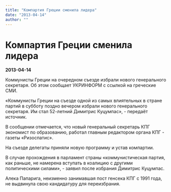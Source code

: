 ```yaml
---
title: "Компартия Греции сменила лидера"
date: "2013-04-14"
author: ""
---
```


# Компартия Греции сменила лидера

**2013-04-14** 

Коммунисты Греции на очередном съезде избрали нового генерального секретаря. Об этом сообщает УКРИНФОРМ с ссылкой на греческие СМИ.

«Коммунисты Греции на съезде одной из самых влиятельных в стране партий в субботу поздно вечером избрали нового генерального секретаря. Им стал 52-летний Димитрис Куцумпас», - передаёт источник.

В сообщении отмечается, что новый генеральный секретарь КПГ экономист по образованию, работал главным редактором органа КПГ - газеты «Ризоспатис».

На съезде делегаты приняли новую программу и устав компартии.

В случае прохождения в парламент страны «коммунистическая партия, как раньше, не намерена вступать в коалицию с другими политическими силами», - заявил после избрания Димитрис Куцумпас.

Алека Папарига, неизменно занимавшая пост генсека КПГ с 1991 года, не выдвинула свою кандидатуру для переизбрания.